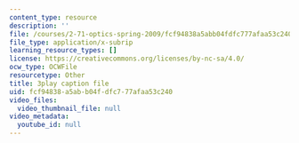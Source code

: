 ```yaml
---
content_type: resource
description: ''
file: /courses/2-71-optics-spring-2009/fcf94838a5abb04fdfc777afaa53c240_s8XKzciLgak.srt
file_type: application/x-subrip
learning_resource_types: []
license: https://creativecommons.org/licenses/by-nc-sa/4.0/
ocw_type: OCWFile
resourcetype: Other
title: 3play caption file
uid: fcf94838-a5ab-b04f-dfc7-77afaa53c240
video_files:
  video_thumbnail_file: null
video_metadata:
  youtube_id: null
---
```

